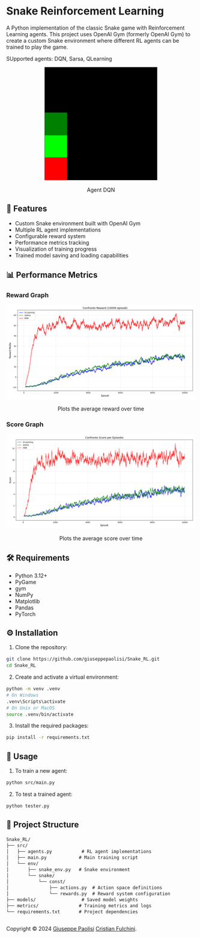 # Snake Reinforcement Learning

A Python implementation of the classic Snake game with Reinforcement Learning agents. This project uses OpenAI Gym (formerly OpenAI Gym) to create a custom Snake environment where different RL agents can be trained to play the game.

SUpported agents: DQN, Sarsa, QLearning

<div align="center">
  <img src="immage\DQN_game.gif" width="300" alt="Demo">
  <p>Agent DQN</p>
</div>

## 🚀 Features

- Custom Snake environment built with OpenAI Gym
- Multiple RL agent implementations
- Configurable reward system
- Performance metrics tracking
- Visualization of training progress
- Trained model saving and loading capabilities

## 📊 Performance Metrics


### Reward Graph

<div align="center">
  <img src="immage\reward.png" width="500" alt="Demo">
  <p>Plots the average reward over time</p>
</div>

### Score Graph

<div align="center">
    <img src="immage\score.png" width="500" alt="Demo">
    <p>Plots the average score over time</p>
</div>

## 🛠️ Requirements

- Python 3.12+
- PyGame
- gym
- NumPy
- Matplotlib
- Pandas
- PyTorch

## ⚙️ Installation

1. Clone the repository:
```bash
git clone https://github.com/giuseppepaolisi/Snake_RL.git
cd Snake_RL
```

2. Create and activate a virtual environment:
```bash
python -m venv .venv
# On Windows
.venv\Scripts\activate
# On Unix or MacOS
source .venv/bin/activate
```

3. Install the required packages:
```bash
pip install -r requirements.txt
```

## 🎯 Usage

1. To train a new agent:
```bash
python src/main.py
```

2. To test a trained agent:
```bash
python tester.py
```

## 📁 Project Structure

```
Snake_RL/
├── src/
│   ├── agents.py           # RL agent implementations
│   ├── main.py            # Main training script
│   └── env/
│       ├── snake_env.py   # Snake environment
│       └── snake/
│           └── const/
│               ├── actions.py  # Action space definitions
│               └── rewards.py  # Reward system configuration
├── models/                 # Saved model weights
├── metrics/               # Training metrics and logs
└── requirements.txt       # Project dependencies
```

##
Copyright © 2024
[Giuseppe Paolisi](https://github.com/giuseppepaolisi)
[Cristian Fulchini](https://github.com/cris83040).